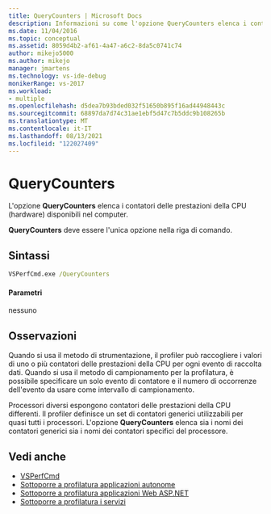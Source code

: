 ```yaml
---
title: QueryCounters | Microsoft Docs
description: Informazioni su come l'opzione QueryCounters elenca i contatori delle prestazioni della CPU (hardware) disponibili nel computer.
ms.date: 11/04/2016
ms.topic: conceptual
ms.assetid: 8059d4b2-af61-4a47-a6c2-8da5c0741c74
author: mikejo5000
ms.author: mikejo
manager: jmartens
ms.technology: vs-ide-debug
monikerRange: vs-2017
ms.workload:
- multiple
ms.openlocfilehash: d5dea7b93bded032f51650b895f16ad44948443c
ms.sourcegitcommit: 68897da7d74c31ae1ebf5d47c7b5ddc9b108265b
ms.translationtype: MT
ms.contentlocale: it-IT
ms.lasthandoff: 08/13/2021
ms.locfileid: "122027409"
---
```

# <a name="querycounters"></a>QueryCounters
L'opzione **QueryCounters** elenca i contatori delle prestazioni della CPU (hardware) disponibili nel computer.

 **QueryCounters** deve essere l'unica opzione nella riga di comando.

## <a name="syntax"></a>Sintassi

```cmd
VSPerfCmd.exe /QueryCounters
```

#### <a name="parameters"></a>Parametri
 nessuno

## <a name="remarks"></a>Osservazioni
 Quando si usa il metodo di strumentazione, il profiler può raccogliere i valori di uno o più contatori delle prestazioni della CPU per ogni evento di raccolta dati. Quando si usa il metodo di campionamento per la profilatura, è possibile specificare un solo evento di contatore e il numero di occorrenze dell'evento da usare come intervallo di campionamento.

 Processori diversi espongono contatori delle prestazioni della CPU differenti. Il profiler definisce un set di contatori generici utilizzabili per quasi tutti i processori. L'opzione **QueryCounters** elenca sia i nomi dei contatori generici sia i nomi dei contatori specifici del processore.

## <a name="see-also"></a>Vedi anche
- [VSPerfCmd](../profiling/vsperfcmd.md)
- [Sottoporre a profilatura applicazioni autonome](../profiling/command-line-profiling-of-stand-alone-applications.md)
- [Sottoporre a profilatura applicazioni Web ASP.NET](../profiling/command-line-profiling-of-aspnet-web-applications.md)
- [Sottoporre a profilatura i servizi](../profiling/command-line-profiling-of-services.md)
